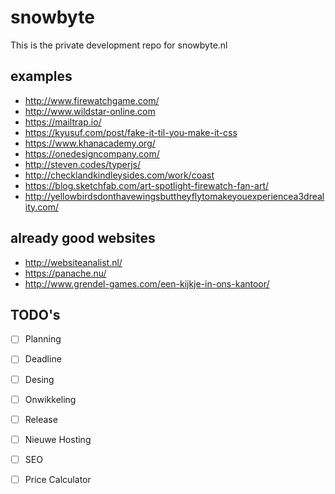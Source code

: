 # snowbyte
This is the private development repo for snowbyte.nl

## examples
- http://www.firewatchgame.com/
- http://www.wildstar-online.com
- https://mailtrap.io/
- https://kyusuf.com/post/fake-it-til-you-make-it-css
- https://www.khanacademy.org/
- https://onedesigncompany.com/
- http://steven.codes/typerjs/
- http://checklandkindleysides.com/work/coast
- https://blog.sketchfab.com/art-spotlight-firewatch-fan-art/
- http://yellowbirdsdonthavewingsbuttheyflytomakeyouexperiencea3dreality.com/

## already good websites
- http://websiteanalist.nl/
- https://panache.nu/
- http://www.grendel-games.com/een-kijkje-in-ons-kantoor/

## TODO's
- [ ] Planning
- [ ] Deadline
- [ ] Desing
- [ ] Onwikkeling
- [ ] Release
- [ ] Nieuwe Hosting
- [ ] SEO
- [ ] Price Calculator

